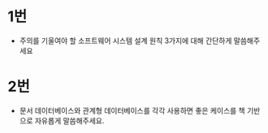 # 1번

- 주의를 기울여야 할 소프트웨어 시스템 설계 원칙 3가지에 대해 간단하게 말씀해주세요

# 2번

- 문서 데이터베이스와 관계형 데이터베이스를 각각 사용하면 좋은 케이스를 책 기반으로 자유롭게 말씀해주세요.



